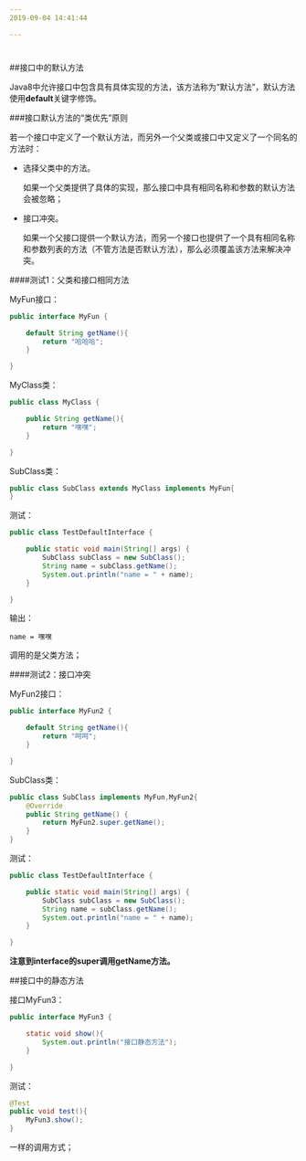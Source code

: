 ```yaml
---
2019-09-04 14:41:44

---
```


#

##接口中的默认方法

Java8中允许接口中包含具有具体实现的方法，该方法称为“默认方法”，默认方法使用**default**关键字修饰。



###接口默认方法的“类优先”原则

若一个接口中定义了一个默认方法，而另外一个父类或接口中又定义了一个同名的方法时：

- 选择父类中的方法。

  如果一个父类提供了具体的实现，那么接口中具有相同名称和参数的默认方法会被忽略；

- 接口冲突。

  如果一个父接口提供一个默认方法，而另一个接口也提供了一个具有相同名称和参数列表的方法（不管方法是否默认方法），那么必须覆盖该方法来解决冲突。

####测试1：父类和接口相同方法

MyFun接口：

```java
public interface MyFun {

    default String getName(){
        return "哈哈哈";
    }

}
```

MyClass类：

```java
public class MyClass {

    public String getName(){
        return "嘿嘿";
    }

}
```

SubClass类：

```java
public class SubClass extends MyClass implements MyFun{
}
```

测试：

```java
public class TestDefaultInterface {

    public static void main(String[] args) {
        SubClass subClass = new SubClass();
        String name = subClass.getName();
        System.out.println("name = " + name);
    }

}
```

输出：

```
name = 嘿嘿
```

调用的是父类方法；

####测试2：接口冲突

MyFun2接口：

```java
public interface MyFun2 {

    default String getName(){
        return "呵呵";
    }

}
```

SubClass类：

```java
public class SubClass implements MyFun,MyFun2{
    @Override
    public String getName() {
        return MyFun2.super.getName();
    }
}
```

测试：

```java
public class TestDefaultInterface {

    public static void main(String[] args) {
        SubClass subClass = new SubClass();
        String name = subClass.getName();
        System.out.println("name = " + name);
    }

}
```

**注意到interface的super调用getName方法。**



##接口中的静态方法

接口MyFun3：

```java
public interface MyFun3 {

    static void show(){
        System.out.println("接口静态方法");
    }

}
```

测试：

```java
@Test
public void test(){
    MyFun3.show();
}
```

一样的调用方式；